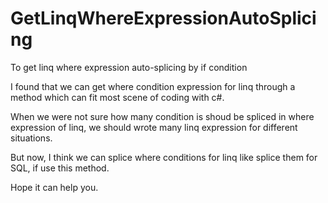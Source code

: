 # GetLinqWhereExpressionAutoSplicing
To get linq where expression auto-splicing by if condition

I found that we can get where condition expression for linq through a method which can fit most scene of coding with c#.

When we were not sure how many condition is shoud be spliced in where expression of linq, we should wrote many linq expression for different situations.

But now, I think we can splice where conditions for linq like splice them for SQL, if use this method.

Hope it can help you.
